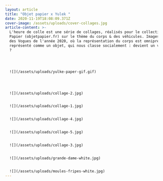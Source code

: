```yaml
---
layout: article
title: "Objet papier x Yulek "
date: 2020-11-19T18:08:09.371Z
cover-image: /assets/uploads/cover-collages.jpg
article-content: >-
  L'heure de colle est une série de collages, réalisés pour le collectif Objet
  Papier (objetpapier.fr) sur le thème du corps & des véhicules. Images tirées
  des Vogues de l'année 2020, où la représentation du corps est omniprésente,
  représenté comme un objet, qui nous classe socialement : devient un véhicule
  ? 




  ![](/assets/uploads/yulke-paper-gif.gif)




  ![](/assets/uploads/collage-2.jpg)


  ![](/assets/uploads/collage-1.jpg)


  ![](/assets/uploads/collage-4.jpg)


  ![](/assets/uploads/collage-5.jpg)


  ![](/assets/uploads/collage-3.jpg)


  ![](/assets/uploads/grande-dame-white.jpg)


  ![](/assets/uploads/moules-fripes-white.jpg)
---
```

